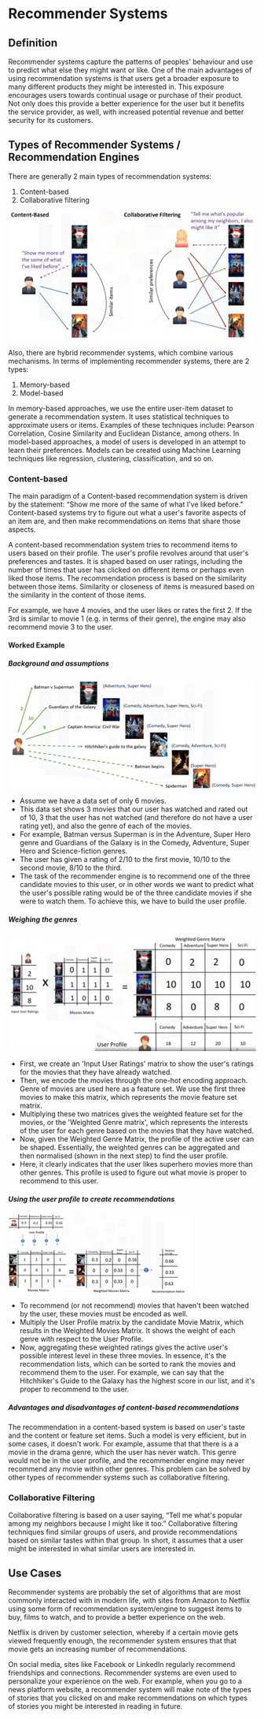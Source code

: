 # Recommender Systems

## Definition
Recommender systems capture the patterns of peoples' behaviour and use to predict what else they might want or like. One of the main advantages of using recommendation systems is that users get a broader exposure to many different products they might be interested in. This exposure encourages users towards continual usage or purchase of their product. Not only does this provide a better experience for the user but it benefits the service provider, as well, with increased potential revenue and better security for its customers. 


## Types of Recommender Systems / Recommendation Engines
There are generally 2 main types of recommendation systems: 
1. Content-based 
2. Collaborative filtering

![recommender_system_types](Images/recommender_system_types.png)

Also, there are hybrid recommender systems, which combine various mechanisms. In terms of implementing recommender systems, there are 2 types:
1. Memory-based 
2. Model-based

In memory-based approaches, we use the entire user-item dataset to generate a recommendation system. It uses statistical techniques to approximate users or items. Examples of these techniques include: Pearson Correlation, Cosine Similarity and Euclidean Distance, among others. In model-based approaches, a model of users is developed in an attempt to learn their preferences. Models can be created using Machine Learning techniques like regression, clustering, classification, and so on. 


### Content-based
The main paradigm of a Content-based recommendation system is driven by the statement: “Show me more of the same of what I've liked before." Content-based systems try to figure out what a user's favorite aspects of an item are, and then make recommendations on items that share those aspects. 

A content-based recommendation system tries to recommend items to users based on their profile. The user's profile revolves around that user's preferences and tastes. It is shaped based on user ratings, including the number of times that user has clicked on different items or perhaps even liked those items. The recommendation process is based on the similarity between those items. Similarity or closeness of items is measured based on the similarity in the content of those items. 

For example, we have 4 movies, and the user likes or rates the first 2. If the 3rd is similar to movie 1 (e.g. in terms of their genre), the engine may also recommend movie 3 to the user. 

#### Worked Example

##### Background and assumptions
![user_ratings](Images/user_ratings.png)
- Assume we have a data set of only 6 movies. 
- This data set shows 3 movies that our user has watched and rated out of 10, 3 that the user has not watched (and therefore do not have a user rating yet), and also the genre of each of the movies. 
- For example, Batman versus Superman is in the Adventure, Super Hero genre and Guardians of the Galaxy is in the Comedy, Adventure, Super Hero and Science-fiction genres. 
- The user has given a rating of 2/10 to the first movie, 10/10 to the second movie, 8/10 to the third.
- The task of the recommender engine is to recommend one of the three candidate movies to this user, or in other words we want to predict what the user's possible rating would be of the three candidate movies if she were to watch them. To achieve this, we have to build the user profile.

##### Weighing the genres
![weighted_genres](Images/weighted_genres.png)
- First, we create an 'Input User Ratings' matrix to show the user's ratings for the movies that they have already watched. 
- Then, we encode the movies through the one-hot encoding approach. Genre of movies are used here as a feature set. We use the first three movies to make this matrix, which represents the movie feature set matrix. 
- Multiplying these two matrices gives the weighted feature set for the movies, or the 'Weighted Genre matrix', which represents the interests of the user for each genre based on the movies that they have watched. 
- Now, given the Weighted Genre Matrix, the profile of the active user can be shaped. Essentially, the weighted genres can be aggregated and then normalised (shown in the next step) to find the user profile. 
- Here, it clearly indicates that the user likes superhero movies more than other genres. This profile is used to figure out what movie is proper to recommend to this user.

##### Using the user profile to create recommendations
![user_recommendations](Images/user_recommendations.png)
- To recommend (or not recommend) movies that haven't been watched by the user, these movies must be encoded as well. 
- Multiply the User Profile matrix by the candidate Movie Matrix, which results in the Weighted Movies Matrix. It shows the weight of each genre with respect to the User Profile. 
- Now, aggregating these weighted ratings gives the active user's possible interest level in these three movies. In essence, it's the recommendation lists, which can be sorted to rank the movies and recommend them to the user. For example, we can say that the Hitchhiker's Guide to the Galaxy has the highest score in our list, and it's proper to recommend to the user. 

##### Advantages and disadvantages of content-based recommendations
The recommendation in a content-based system is based on user's taste and the content or feature set items. Such a model is very efficient, but in some cases, it doesn't work. For example, assume that that there is a a movie in the drama genre, which the user has never watch. This genre would not be in the user profile, and the recommender engine may never recommend any movie within other genres. This problem can be solved by other types of recommender systems such as collaborative filtering.



### Collaborative Filtering
Collaborative filtering is based on a user saying, “Tell me what's popular among my neighbors because I might like it too.” Collaborative filtering techniques find similar groups of users, and provide recommendations based on similar tastes within that group. In short, it assumes that a user might be interested in what similar users are interested in. 

## Use Cases
Recommender systems are probably the set of algorithms that are most commonly interacted with in modern life, with sites from Amazon to Netflix using some form of recommendation system/engine to suggest items to buy, films to watch, and to provide a better experience on the web.

Netflix is driven by customer selection, whereby if a certain movie gets viewed frequently enough, the recommender system ensures that that movie gets an increasing number of recommendations.

On social media, sites like Facebook or LinkedIn regularly recommend friendships and connections. Recommender systems are even used to personalize your experience on the web. For example, when you go to a news platform website, a recommender system will make note of the types of stories that you clicked on and make recommendations on which types of stories you might be interested in reading in future. 

